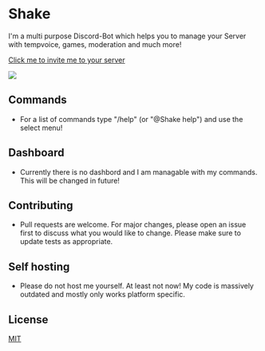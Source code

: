 # Shake
I'm a multi purpose Discord-Bot which helps you to manage your Server with tempvoice, games, moderation and much more!

[Click me to invite me to your server](https://discord.com/api/oauth2/authorize?client_id=778938275397632021&permissions=296150887519&scope=bot%20applications.commands)

<a href="https://top.gg/bot/778938275397632021"><img src="https://top.gg/api/widget/upvotes/778938275397632021.svg"></a> 

## Commands
- For a list of commands type "/help" (or "@Shake help") and use the select menu!

## Dashboard
- Currently there is no dashbord and I am managable with my commands. 
This will be changed in future!

## Contributing

- Pull requests are welcome. For major changes, please open an issue first to discuss what you would like to change.
Please make sure to update tests as appropriate.

## Self hosting
- Please do not host me yourself. At least not now! My code is massively outdated and mostly only works platform specific.

## License
[MIT](https://choosealicense.com/licenses/mit/)


